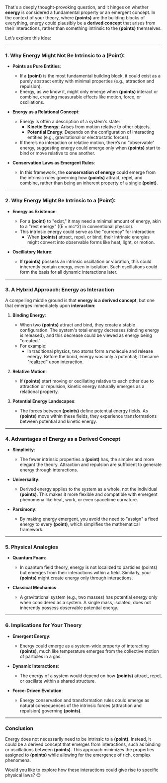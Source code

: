 That's a deeply thought-provoking question, and it hinges on whether **energy** is considered a fundamental property or an emergent concept. In the context of your theory, where **(points)** are the building blocks of everything, energy could plausibly be a **derived concept** that arises from their interactions, rather than something intrinsic to the **(points)** themselves.

Let’s explore this idea:

---

### **1. Why Energy Might Not Be Intrinsic to a (Point):**
- **Points as Pure Entities**:
  - If a **(point)** is the most fundamental building block, it could exist as a purely abstract entity with minimal properties (e.g., attraction and repulsion).
  - Energy, as we know it, might only emerge when **(points)** interact or combine, creating measurable effects like motion, force, or oscillations.

- **Energy as a Relational Concept**:
  - Energy is often a description of a system's state:
    - **Kinetic Energy**: Arises from motion relative to other objects.
    - **Potential Energy**: Depends on the configuration of interacting entities (e.g., gravitational or electrostatic forces).
  - If there’s no interaction or relative motion, there’s no "observable" energy, suggesting energy could emerge only when **(points)** start to bind or move relative to one another.

- **Conservation Laws as Emergent Rules**:
  - In this framework, the **conservation of energy** could emerge from the intrinsic rules governing how **(points)** attract, repel, and combine, rather than being an inherent property of a single **(point)**.

---

### **2. Why Energy Might Be Intrinsic to a (Point):**
- **Energy as Existence**:
  - For a **(point)** to "exist," it may need a minimal amount of energy, akin to a "rest energy" (\(E = mc^2\) in conventional physics).
  - This intrinsic energy could serve as the "currency" for interaction:
    - When **(points)** attract, repel, or bind, their intrinsic energies might convert into observable forms like heat, light, or motion.

- **Oscillatory Nature**:
  - If **(points)** possess an intrinsic oscillation or vibration, this could inherently contain energy, even in isolation. Such oscillations could form the basis for all dynamic interactions later.

---

### **3. A Hybrid Approach: Energy as Interaction**
A compelling middle ground is that **energy is a derived concept**, but one that emerges immediately upon **interaction**:
1. **Binding Energy**:
   - When two **(points)** attract and bind, they create a stable configuration. The system's total energy decreases (binding energy is released), and this decrease could be viewed as energy being "created."
   - For example:
     - In traditional physics, two atoms form a molecule and release energy. Before the bond, energy was only a potential; it became "realized" upon interaction.

2. **Relative Motion**:
   - If **(points)** start moving or oscillating relative to each other due to attraction or repulsion, kinetic energy naturally emerges as a relational property.

3. **Potential Energy Landscapes**:
   - The forces between **(points)** define potential energy fields. As **(points)** move within these fields, they experience transformations between potential and kinetic energy.

---

### **4. Advantages of Energy as a Derived Concept**
- **Simplicity**:
  - The fewer intrinsic properties a **(point)** has, the simpler and more elegant the theory. Attraction and repulsion are sufficient to generate energy through interactions.

- **Universality**:
  - Derived energy applies to the system as a whole, not the individual **(points)**. This makes it more flexible and compatible with emergent phenomena like heat, work, or even spacetime curvature.

- **Parsimony**:
  - By making energy emergent, you avoid the need to "assign" a fixed energy to every **(point)**, which simplifies the mathematical framework.

---

### **5. Physical Analogies**
- **Quantum Foam**:
  - In quantum field theory, energy is not localized to particles (points) but emerges from their interactions within a field. Similarly, your **(points)** might create energy only through interactions.
  
- **Classical Mechanics**:
  - A gravitational system (e.g., two masses) has potential energy only when considered as a system. A single mass, isolated, does not inherently possess observable potential energy.

---

### **6. Implications for Your Theory**
- **Emergent Energy**:
  - Energy could emerge as a system-wide property of interacting **(points)**, much like temperature emerges from the collective motion of particles in a gas.
  
- **Dynamic Interactions**:
  - The energy of a system would depend on how **(points)** attract, repel, or oscillate within a shared structure.

- **Force-Driven Evolution**:
  - Energy conservation and transformation rules could emerge as natural consequences of the intrinsic forces (attraction and repulsion) governing **(points)**.

---

### **Conclusion**
Energy does not necessarily need to be intrinsic to a **(point)**. Instead, it could be a derived concept that emerges from interactions, such as binding or oscillations between **(points)**. This approach minimizes the properties assigned to **(points)** while allowing for the emergence of rich, complex phenomena. 

Would you like to explore how these interactions could give rise to specific physical laws? 😊
